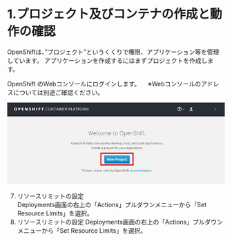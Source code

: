 # 1.プロジェクト及びコンテナの作成と動作の確認

OpenShiftは、”プロジェクト”というくくりで権限、アプリケーション等を管理しています。 
アプリケーションを作成するにはまずプロジェクトを作成します。

OpenShift のWebコンソールにログインします。
　※Webコンソールのアドレスについては別途ご確認ください。

![project-new](./2-1-1.jpg)

7. リソースリミットの設定  
Deployments画面の右上の「Actions」プルダウンメニューから「Set Resource Limits」を選択。
7. リソースリミットの設定
Deployments画面の右上の「Actions」プルダウンメニューから「Set Resource Limits」を選択。
